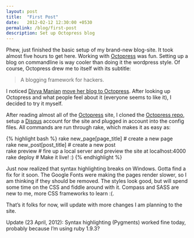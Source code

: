 ```yaml
---
layout: post
title:  "First Post"
date:   2012-02-12 12:30:00 +0530
permalink: /blog/first-post
description: Set up Octopress blog
---
```

Phew, just finished the basic setup of my brand-new blog-site. It took almost five hours to get here. Working with [Octopress](http://octopress.org) was fun. Setting up a blog on commandline is way cooler than doing it the wordpress style. Of course, Octopress drew me to itself with its subtitle:

> A blogging framework for hackers.

I noticed [Divya Manian](http://nimbupani.com/) [move her blog to Octopress](http://nimbupani.com/redesign-notes.html). After looking up Octopress and what people feel about it (everyone seems to like it), I decided to try it myself.

After reading almost all of the [Octopress](http://octopress.org) site, I cloned the [Octopress repo](http://github.com/imathis/octopress), setup a [Disqus](https://disqus.com) account for the site and plugged in account into the config files. All commands are run through rake, which makes it as easy as:

{% highlight bash %}
rake new_page[page_title]   # create a new page  
rake new_post[post_title]   # create a new post  
rake preview                # fire up a local server and preview the site at localhost:4000  
rake deploy                 # Make it live! :)
{% endhighlight %}

Just now realized that syntax highlighting breaks on Windows. Gotta find a fix for it soon. The Google Fonts were making the pages render slower, so I am thinking if they should be removed. The styles look good, but will spend some time on the CSS and fiddle around with it. Compass and SASS are new to me, more CSS frameworks to learn :(.

That’s it folks for now, will update with more changes I am planning to the site.

Update (23 April, 2012): Syntax highlighting (Pygments) worked fine today, probably because I’m using ruby 1.9.3?


